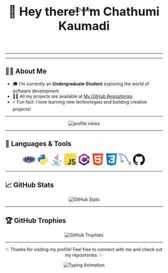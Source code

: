 <!-- Capsule Banner -->
<p align="center">
  <img src="https://capsule-render.vercel.app/api?type=waving&color=gradient&height=220&section=header&text=Chathumi%20Kaumadi&fontSize=45&fontColor=ffffff&animation=twinkling" alt="header"/>
</p>

<!-- Greeting Section -->
<div align="center" style="margin-top: -40px;">
  <span style="font-size:38px; font-weight:bold;">👋 Hey there! I'm Chathumi Kaumadi</span>
  <br>
  <span style="font-size:30px; color:#ffffff;">💻 Undergraduate Student</span>
</div>

---

---


## 🙋‍♀️ About Me  


- 🎓 I’m currently an **Undergraduate Student** exploring the world of software development  
- 👨‍💻 All my projects are available at [My GitHub Repositories](https://github.com/Chathu234-sys)   
- ⚡ Fun fact: I love learning new technologies and building creative projects!  


---


<p align="center"> 
  <img src="https://komarev.com/ghpvc/?username=Chathu234-sys&label=Profile%20Views&color=9A2FFF&style=for-the-badge" alt="profile views" /> 
</p>


---

## 🚀 Languages & Tools  
<p align="center">
  <img src="https://raw.githubusercontent.com/devicons/devicon/master/icons/php/php-original.svg" alt="PHP" width="40" height="40"/> 
  <img src="https://raw.githubusercontent.com/devicons/devicon/master/icons/python/python-original.svg" alt="Python" width="40" height="40"/> 
  <img src="https://raw.githubusercontent.com/devicons/devicon/master/icons/java/java-original.svg" alt="Java" width="40" height="40"/> 
  <img src="https://raw.githubusercontent.com/devicons/devicon/master/icons/javascript/javascript-original.svg" alt="JavaScript" width="40" height="40"/> 
  <img src="https://raw.githubusercontent.com/devicons/devicon/master/icons/csharp/csharp-original.svg" alt="C#" width="40" height="40"/> 
  <img src="https://raw.githubusercontent.com/devicons/devicon/master/icons/html5/html5-original.svg" alt="HTML5" width="40" height="40"/> 
  <img src="https://raw.githubusercontent.com/devicons/devicon/master/icons/css3/css3-original.svg" alt="CSS3" width="40" height="40"/> 
  <img src="https://raw.githubusercontent.com/devicons/devicon/master/icons/mysql/mysql-original.svg" alt="MySQL" width="40" height="40"/> 
  <img src="https://raw.githubusercontent.com/devicons/devicon/master/icons/github/github-original.svg" alt="GitHub" width="40" height="40"/> 
</p>  


---

## 📈 GitHub Stats  
<p align="center">
  <img src="https://github-readme-stats.vercel.app/api?username=Chathu234-sys&show_icons=true&theme=tokyonight" alt="GitHub Stats" />  
</p>  


---

## 🏆 GitHub Trophies  
<p align="center">
  <img src="https://github-profile-trophy.vercel.app/?username=Chathu234-sys&theme=tokyonight&margin-w=10&margin-h=10&title=Commits,Repositories" alt="GitHub Trophies" />  
</p>


---

<p align="center">
  ✨ Thanks for visiting my profile! Feel free to connect with me and check out my repositories. ✨
</p>

<p align="center">
  <img src="https://readme-typing-svg.herokuapp.com?font=Fira+Code&size=22&pause=1000&color=9A2FFF&center=true&vCenter=true&width=600&lines=Happy+Coding!+👩‍💻;Keep+Learning+and+Building+🚀;Let's+Connect+on+GitHub!+💜" alt="Typing Animation" />
</p>

